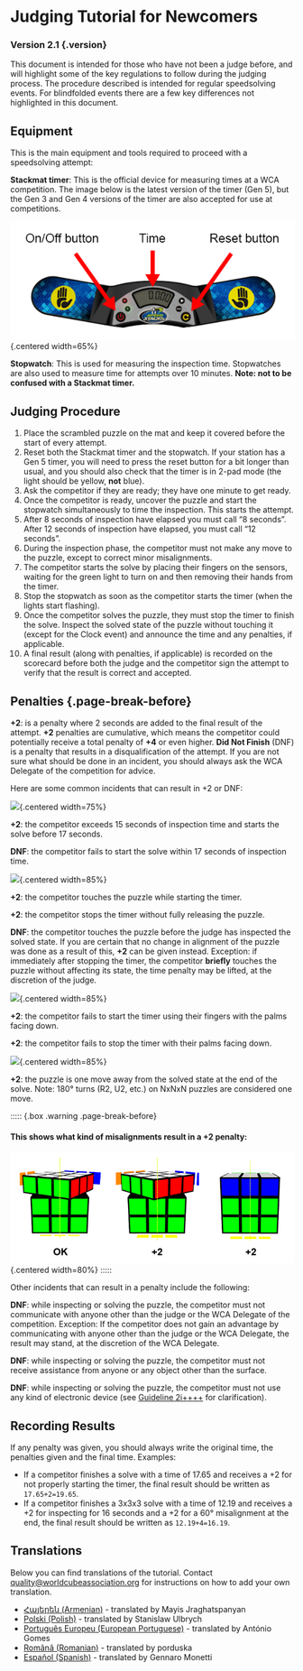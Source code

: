 # Judging Tutorial for Newcomers

### Version 2.1 {.version}

This document is intended for those who have not been a judge before, and will highlight some of the key regulations to follow during the judging process. The procedure described is intended for regular speedsolving events. For blindfolded events there are a few key differences not highlighted in this document.

## Equipment

This is the main equipment and tools required to proceed with a speedsolving attempt:

**Stackmat timer**: This is the official device for measuring times at a WCA competition. The image below is the latest version of the timer (Gen 5), but the Gen 3 and Gen 4 versions of the timer are also accepted for use at competitions.

![](images/timer.png){.centered width=65%}

**Stopwatch**: This is used for measuring the inspection time. Stopwatches are also used to measure time for attempts over 10 minutes. **Note: not to be confused with a Stackmat timer.**

## Judging Procedure

1. Place the scrambled puzzle on the mat and keep it covered before the start of every attempt.
2. Reset both the Stackmat timer and the stopwatch. If your station has a Gen 5 timer, you will need to press the reset button for a bit longer than usual, and you should also check that the timer is in 2-pad mode (the light should be yellow, **not** blue).
3. Ask the competitor if they are ready; they have one minute to get ready.
4. Once the competitor is ready, uncover the puzzle and start the stopwatch simultaneously to time the inspection. This starts the attempt.
5. After 8 seconds of inspection have elapsed you must call “8 seconds”. After 12 seconds of inspection have elapsed, you must call “12 seconds”.
6. During the inspection phase, the competitor must not make any move to the puzzle, except to correct minor misalignments.
7. The competitor starts the solve by placing their fingers on the sensors, waiting for the green light to turn on and then removing their hands from the timer.
8. Stop the stopwatch as soon as the competitor starts the timer (when the lights start flashing).
9. Once the competitor solves the puzzle, they must stop the timer to finish the solve. Inspect the solved state of the puzzle without touching it (except for the Clock event) and announce the time and any penalties, if applicable.
10. A final result (along with penalties, if applicable) is recorded on the scorecard before both the judge and the competitor sign the attempt to verify that the result is correct and accepted.

## Penalties {.page-break-before}

**+2**: is a penalty where 2 seconds are added to the final result of the attempt. **+2** penalties are cumulative, which means the competitor could potentially receive a total penalty of **+4** or even higher. **Did Not Finish** (DNF) is a penalty that results in a disqualification of the attempt. If you are not sure what should be done in an incident, you should always ask the WCA Delegate of the competition for advice.

Here are some common incidents that can result in +2 or DNF:

![](images/penalty1.png){.centered width=75%}

**+2**: the competitor exceeds 15 seconds of inspection time and starts the solve before 17 seconds.

**DNF**: the competitor fails to start the solve within 17 seconds of inspection time.

![](images/penalty2.png){.centered width=85%}

**+2**: the competitor touches the puzzle while starting the timer.

**+2**: the competitor stops the timer without fully releasing the puzzle.

**DNF**: the competitor touches the puzzle before the judge has inspected the solved state. If you are certain that no change in alignment of the puzzle was done as a result of this, **+2** can be given instead. Exception: if immediately after stopping the timer, the competitor **briefly** touches the puzzle without affecting its state, the time penalty may be lifted, at the discretion of the judge.

![](images/penalty3.png){.centered width=85%}

**+2**: the competitor fails to start the timer using their fingers with the palms facing down.

**+2**: the competitor fails to stop the timer with their palms facing down.

![](images/penalty4.png){.centered width=85%}

**+2**: the puzzle is one move away from the solved state at the end of the solve. Note: 180° turns (R2, U2, etc.) on NxNxN puzzles are considered one move.

::::: {.box .warning .page-break-before}

#### This shows what kind of misalignments result in a +2 penalty:

![](images/misalignments.png){.centered width=80%}
:::::

Other incidents that can result in a penalty include the following:

**DNF**: while inspecting or solving the puzzle, the competitor must not communicate with anyone other than the judge or the WCA Delegate of the competition. Exception: If the competitor does not gain an advantage by communicating with anyone other than the judge or the WCA Delegate, the result may stand, at the discretion of the WCA Delegate.

**DNF**: while inspecting or solving the puzzle, the competitor must not receive assistance from anyone or any object other than the surface.

**DNF**: while inspecting or solving the puzzle, the competitor must not use any kind of electronic device (see [Guideline 2i++++](wca{regulations/guidelines.html#2i++++}) for clarification).

## Recording Results

If any penalty was given, you should always write the original time, the penalties given and the final time. Examples:

- If a competitor finishes a solve with a time of 17.65 and receives a +2 for not properly starting the timer, the final result should be written as `17.65+2=19.65`. 
- If a competitor finishes a 3x3x3 solve with a time of 12.19 and receives a +2 for inspecting for 16 seconds and a +2 for a 60° misalignment at the end, the final result should be written as `12.19+4=16.19`.

## Translations

Below you can find translations of the tutorial. Contact quality@worldcubeassociation.org for instructions on how to add your own translation.

- [Հայերեն (Armenian)](wcadoc{edudoc/judge-tutorial/judge-tutorial-am.pdf}) - translated by Mayis Jraghatspanyan
- [Polski (Polish)](wcadoc{edudoc/judge-tutorial/judge-tutorial-pl.pdf}) - translated by Stanislaw Ulbrych
- [Português Europeu (European Portuguese)](wcadoc{edudoc/judge-tutorial/judge-tutorial-pt.pdf}) - translated by António Gomes
- [Română (Romanian)](wcadoc{edudoc/judge-tutorial/judge-tutorial-ro.pdf}) - translated by porduska
- [Español (Spanish)](wcadoc{edudoc/judge-tutorial/judge-tutorial-es.pdf}) - translated by Gennaro Monetti
